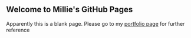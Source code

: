 ## Welcome to Millie's GitHub Pages

Apparently this is a blank page.
Please go to my [portfolio page](https://milliewoo.github.io/portfolio/) for further reference

